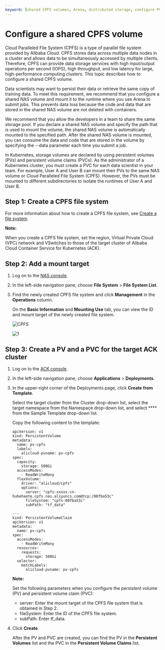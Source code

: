```yaml
---
keyword: [shared CPFS volumes, Arena, distributed storage, configure PVs and PVCs]
---
```


# Configure a shared CPFS volume

Cloud Paralleled File System \(CPFS\) is a type of parallel file system provided by Alibaba Cloud. CPFS stores data across multiple data nodes in a cluster and allows data to be simultaneously accessed by multiple clients. Therefore, CPFS can provide data storage services with high input/output operations per second \(IOPS\), high throughput, and low latency for large, high-performance computing clusters. This topic describes how to configure a shared CPFS volume.

Data scientists may want to persist their data or retrieve the same copy of training data. To meet this requirement, we recommend that you configure a shared NAS volume and mount it to the runtime where you use Arena to submit jobs. This prevents data loss because the code and data that are stored in the shared NAS volume are not deleted with containers.

We recommend that you allow the developers in a team to share the same storage pool. If you declare a shared NAS volume and specify the path that is used to mount the volume, the shared NAS volume is automatically mounted to the specified path. After the shared NAS volume is mounted, you can consume the data and code that are stored in the volume by specifying the --data parameter each time you submit a job.

In Kubernetes, storage volumes are declared by using persistent volumes \(PVs\) and persistent volume claims \(PVCs\). As the administrator of a Kubernetes cluster, you must create a PVC for each data scientist in your team. For example, User A and User B can mount their PVs to the same NAS volume or Cloud Paralleled File System \(CPFS\). However, the PVs must be mounted to different subdirectories to isolate the runtimes of User A and User B.

## Step 1: Create a CPFS file system

For more information about how to create a CPFS file system, see [Create a file system]().

**Note:**

When you create a CPFS file system, set the region, Virtual Private Cloud \(VPC\) network and VSwitches to those of the target cluster of Alibaba Cloud Container Service for Kubernetes \(ACK\).

## Step 2: Add a mount target

1.  Log on to the [NAS console](https://nasnext.console.aliyun.com/).

2.  In the left-side navigation pane, choose **File System** \> **File System List**.

3.  Find the newly created CPFS file system and click **Management** in the **Operations** column.

    On the **Basic Information** and **Mounting Use** tab, you can view the ID and mount target of the newly created file system.

    ![CPFS](https://static-aliyun-doc.oss-accelerate.aliyuncs.com/assets/img/en-US/6369627261/p134706.png)

    ![1](https://static-aliyun-doc.oss-accelerate.aliyuncs.com/assets/img/en-US/7369627261/p298222.png)


## Step 3: Create a PV and a PVC for the target ACK cluster

1.  Log on to the [ACK console](https://cs.console.aliyun.com).

2.  In the left-side navigation pane, choose **Applications** \> **Deployments**.

3.  In the upper-right corner of the Deployments page, click **Create from Template**.

    Select the target cluster from the Cluster drop-down list, select the target namespace from the Namespace drop-down list, and select **** from the Sample Template drop-down list.

    Copy the following content to the template:

    ```
    apiVersion: v1
    kind: PersistentVolume
    metadata:
      name: pv-cpfs
      labels:
        alicloud-pvname: pv-cpfs
    spec:
      capacity:
        storage: 500Gi
      accessModes:
        - ReadWriteMany
      flexVolume:
        driver: "alicloud/cpfs"
        options:
          server: "cpfs-xxxxx.cn-huhehaote.cpfs.nas.aliyuncs.com@tcp:/08fba53c"
          fileSystem: "cpfs-08fba53c"
          subPath: "tf_data"
    
    ---
    kind: PersistentVolumeClaim
    apiVersion: v1
    metadata:
      name: pv-cpfs
    spec:
      accessModes:
        - ReadWriteMany
      resources:
        requests:
          storage: 500Gi
      selector:
        matchLabels:
          alicloud-pvname: pv-cpfs
    ```

    **Note:**

    Set the following parameters when you configure the persistent volume \(PV\) and persistent volume claim \(PVC\):

    -   server: Enter the mount target of the CPFS file system that is obtained in Step 2.
    -   fileSystem: Enter the ID of the CPFS file system.
    -   subPath: Enter tf\_data.
4.  Click **Create**.

    After the PV and PVC are created, you can find the PV in the **Persistent Volumes** list and the PVC in the **Persistent Volume Claims** list.


